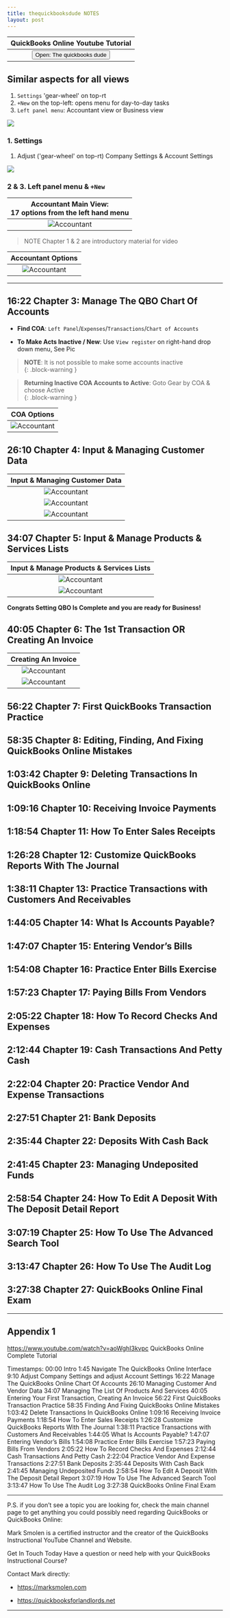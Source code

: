 ```yaml
---
title: thequickbooksdude NOTES
layout: post
---
```


 <script> function openWindow()
 {window.open("https://www.youtube.com/watch?v=aoWghI3kvpc");}
 </script>

| QuickBooks Online Youtube Tutorial |
|:-:|
| <button onclick="openWindow()">Open: The quickbooks dude</button>|



## Similar aspects for all views

  1. `Settings` 'gear-wheel' on top-rt
  2. `+New` on the top-left: opens menu for day-to-day tasks
  3. `Left panel menu`: Accountant view or Business view

![](/assets/images/getting-things-done.BIG.png)


### 1. Settings

1. Adjust ('gear-wheel' on top-rt) Company Settings & Account Settings

![](/assets/images/gear-settings_2024-06-19_09-49-27.png)

### 2 & 3. Left panel menu & `+New`


|Accountant Main View:</br>17 options from the left hand menu|
|:--:|
|![Accountant](/assets/images/qbo.left.panel.png)|

> NOTE Chapter 1 & 2 are introductory material for video  


|Accountant Options|
|:--:|
|![Accountant](/assets/images/my-clients-page_2024-06-19_10-09-25.png)|

---


## 16:22 Chapter 3: Manage The QBO Chart Of Accounts  


- **Find COA**: `Left Panel`/`Expenses`/`Transactions`/`Chart of Accounts` 

- **To Make Acts Inactive / New**: Use `View register` on right-hand drop down menu,  See Pic  

>**NOTE**: It is not possible to make some accounts inactive  
{: .block-warning } 

>**Returning Inactive COA Accounts to Active**: Goto Gear by COA & choose Active  
{: .block-warning }


|COA Options|
|:--:|
|![Accountant](/assets/images/3.new.chart.of.accounts.button.png)|


## 26:10  Chapter 4: Input & Managing Customer Data 


|Input & Managing Customer Data|
|:--:|
|![Accountant](/assets/images/4.1.input.cust.vendor.data.png)|
|![Accountant](/assets/images/4.2.input.cust.vendor.data.png)|
|![Accountant](/assets/images/4.3.input.vendor.data.png)|



## 34:07 Chapter 5: Input & Manage Products & Services Lists


|Input & Manage Products & Services Lists|
|:--:|
|![Accountant](/assets/images/5.1.sales.prods.services.lists.png)|
|![Accountant](/assets/images/5.2.sales.prods.services.types.png)|

**Congrats Setting QBO Is Complete and you are ready for Business!**


## 40:05 Chapter 6: The 1st Transaction OR Creating An Invoice 


|Creating An Invoice|
|:--:|
|![Accountant](/assets/images/)|
|![Accountant](/assets/images/)|



## 56:22 Chapter 7: First QuickBooks Transaction Practice



## 58:35 Chapter 8: Editing, Finding, And Fixing QuickBooks Online Mistakes 



## 1:03:42  Chapter 9: Deleting Transactions In QuickBooks Online 


## 1:09:16 Chapter 10: Receiving Invoice Payments 




## 1:18:54  Chapter 11: How To Enter Sales Receipts 




## 1:26:28  Chapter 12: Customize QuickBooks Reports With The Journal 



## 1:38:11  Chapter 13: Practice Transactions with Customers And Receivables 



## 1:44:05  Chapter 14: What Is Accounts Payable? 




## 1:47:07  Chapter 15: Entering Vendor’s Bills 




## 1:54:08  Chapter 16: Practice Enter Bills Exercise





## 1:57:23  Chapter 17: Paying Bills From Vendors 



## 2:05:22  Chapter 18: How To Record Checks And Expenses 



## 2:12:44  Chapter 19: Cash Transactions And Petty Cash 


## 2:22:04  Chapter 20: Practice Vendor And Expense Transactions 


## 2:27:51   Chapter 21: Bank Deposits 


## 2:35:44   Chapter 22: Deposits With Cash Back 



## 2:41:45   Chapter 23: Managing Undeposited Funds 


## 2:58:54   Chapter 24: How To Edit A Deposit With The Deposit Detail Report 


## 3:07:19   Chapter 25: How To Use The Advanced Search Tool 



## 3:13:47   Chapter 26: How To Use The Audit Log 



## 3:27:38   Chapter 27: QuickBooks Online Final Exam 




---


## Appendix 1

https://www.youtube.com/watch?v=aoWghI3kvpc
QuickBooks Online Complete Tutorial

Timestamps: 
00:00 Intro
1:45 Navigate The QuickBooks Online Interface 
9:10 Adjust Company Settings and adjust Account Settings
16:22 Manage The QuickBooks Online Chart Of Accounts
26:10 Managing Customer And Vendor Data 
34:07 Managing The List Of Products And Services 
40:05 Entering Your First Transaction, Creating An Invoice 
56:22 First QuickBooks Transaction Practice
58:35 Finding And Fixing QuickBooks Online Mistakes 
1:03:42 Delete Transactions In QuickBooks Online 
1:09:16 Receiving Invoice Payments 
1:18:54 How To Enter Sales Receipts 
1:26:28 Customize QuickBooks Reports With The Journal 
1:38:11 Practice Transactions with Customers And Receivables 
1:44:05 What Is Accounts Payable? 
1:47:07 Entering Vendor’s Bills 
1:54:08 Practice Enter Bills Exercise
1:57:23 Paying Bills From Vendors 
2:05:22 How To Record Checks And Expenses 
2:12:44 Cash Transactions And Petty Cash 
2:22:04 Practice Vendor And Expense Transactions 
2:27:51 Bank Deposits 
2:35:44 Deposits With Cash Back 
2:41:45 Managing Undeposited Funds 
2:58:54 How To Edit A Deposit With The Deposit Detail Report 
3:07:19 How To Use The Advanced Search Tool 
3:13:47 How To Use The Audit Log 
3:27:38 QuickBooks Online Final Exam 

---

P.S. if you don’t see a topic you are looking for, check the main channel page to get anything you could possibly need regarding QuickBooks or QuickBooks Online:

Mark Smolen is a certified instructor and the creator of the QuickBooks Instructional YouTube Channel and Website. 

Get In Touch Today Have a question or need help with your QuickBooks Instructional Course? 

Contact Mark directly: 

- https://marksmolen.com 

- https://quickbooksforlandlords.net 

---


